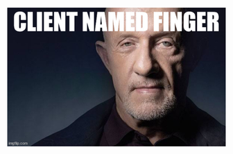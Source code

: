 ![client named finger](https://raw.githubusercontent.com/chaarlottte/finger-client/main/gitassets/kid.jpg)